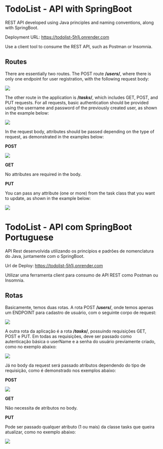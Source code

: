 

# TodoList - API with SpringBoot

REST API developed using Java principles and naming conventions, along with SpringBoot.

Deployment URL: https://todolist-5h1j.onrender.com

Use a client tool to consume the REST API, such as Postman or Insomnia.

## Routes

There are essentially two routes. The POST route **/_users_/**, where there is only one endpoint for user registration, with the following request body:

![](https://t9011727272.p.clickup-attachments.com/t9011727272/96c523a0-422b-45e7-9cb2-4e1d38b250c1/image.png)

The other route in the application is **/_tasks_/**, which includes GET, POST, and PUT requests. For all requests, basic authentication should be provided using the username and password of the previously created user, as shown in the example below:

![](https://t9011727272.p.clickup-attachments.com/t9011727272/0019e375-401a-46d5-8f44-c65946618c0b/image.png)

In the request body, attributes should be passed depending on the type of request, as demonstrated in the examples below:

**POST**

![](https://t9011727272.p.clickup-attachments.com/t9011727272/1c5e985b-92f9-430a-b71d-f06e4d81a66f/image.png)

**GET**

No attributes are required in the body.

**PUT**

You can pass any attribute (one or more) from the task class that you want to update, as shown in the example below:

![](https://t9011727272.p.clickup-attachments.com/t9011727272/f580ce72-02fe-4c49-9ed2-be5c3053b8c3/image.png)





# TodoList - API com SpringBoot Portuguese

  

API Rest desenvolvida utilizando os princípios e padrões de nomenclatura do Java, juntamente com o SpringBoot.

Url de Deploy: https://todolist-5h1j.onrender.com

Utilizar uma ferramenta client para consumo de API REST como Postman ou Insomnia.

  

## Rotas

  

Basicamente, temos duas rotas. A rota POST **/_users_/**, onde temos apenas um ENDPOINT para cadastro de usuário, com o seguinte corpo de request:

  

![](https://t9011727272.p.clickup-attachments.com/t9011727272/96c523a0-422b-45e7-9cb2-4e1d38b250c1/image.png)

  

A outra rota da aplicação é a rota **/_tasks_/**, possuindo requisições GET, POST e PUT. Em todas as requisições, deve ser passado como autenticação básica o userName e a senha do usuário previamente criado, como no exemplo abaixo:

  

![](https://t9011727272.p.clickup-attachments.com/t9011727272/0019e375-401a-46d5-8f44-c65946618c0b/image.png)

  

Já no body da request será passado atributos dependendo do tipo de requisição, como é demonstrado nos exemplos abaixo:

  

**POST**

![](https://t9011727272.p.clickup-attachments.com/t9011727272/1c5e985b-92f9-430a-b71d-f06e4d81a66f/image.png)

  

**GET**

  

Não necessita de atributos no body.

  

**PUT**

  

Pode ser passado qualquer atributo (1 ou mais) da classe tasks que queira atualizar, como no exemplo abaixo:

![](https://t9011727272.p.clickup-attachments.com/t9011727272/f580ce72-02fe-4c49-9ed2-be5c3053b8c3/image.png)
